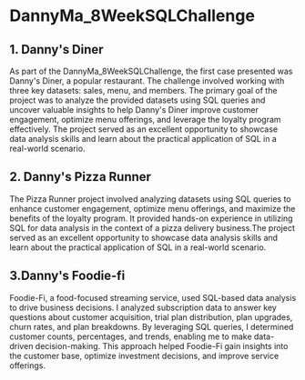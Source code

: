 # DannyMa_8WeekSQLChallenge

## 1. Danny's Diner
As part of the DannyMa_8WeekSQLChallenge, the first case presented was Danny's Diner, a popular restaurant. The challenge involved working with three key datasets: sales, menu, and members. The primary goal of the project was to analyze the provided datasets using SQL queries and uncover valuable insights to help Danny's Diner improve customer engagement, optimize menu offerings, and leverage the loyalty program effectively.
The project served as an excellent opportunity to showcase data analysis skills and learn about the practical application of SQL in a real-world scenario.

## 2. Danny's Pizza Runner

The Pizza Runner project involved analyzing datasets using SQL queries to enhance customer engagement, optimize menu offerings, and maximize the benefits of the loyalty program. It provided hands-on experience in utilizing SQL for data analysis in the context of a pizza delivery business.The project served as an excellent opportunity to showcase data analysis skills and learn about the practical application of SQL in a real-world scenario.

## 3.Danny's Foodie-fi
Foodie-Fi, a food-focused streaming service, used SQL-based data analysis to drive business decisions. I analyzed subscription data to answer key questions about customer acquisition, trial plan distribution, plan upgrades, churn rates, and plan breakdowns. By leveraging SQL queries, I determined customer counts, percentages, and trends, enabling me to make data-driven decision-making. This approach helped Foodie-Fi gain insights into the customer base, optimize investment decisions, and improve service offerings.


